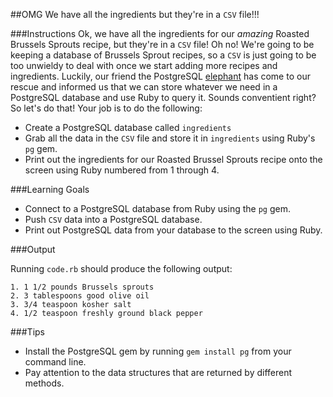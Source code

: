 ##OMG We have all the ingredients but they're in a `CSV` file!!!

###Instructions
Ok, we have all the ingredients for our *amazing* Roasted Brussels Sprouts recipe, but they're in a `CSV` file! Oh no! We're going to be keeping a database of Brussels Sprout recipes, so a `CSV` is just going to be too unwieldy to deal with once we start adding more recipes and ingredients. Luckily, our friend the PostgreSQL [elephant](http://postgresapp.com/) has come to our rescue and informed us that we can store whatever we need in a PostgreSQL database and use Ruby to query it. Sounds conventient right? So let's do that! Your job is to do the following:

* Create a PostgreSQL database called `ingredients`
* Grab all the data in the `CSV` file and store it in `ingredients` using Ruby's `pg` gem.
* Print out the ingredients for our Roasted Brussel Sprouts recipe onto the screen using Ruby numbered from 1 through 4.

###Learning Goals
* Connect to a PostgreSQL database from Ruby using the `pg` gem.
* Push `CSV` data into a PostgreSQL database.
* Print out PostgreSQL data from your database to the screen using Ruby.

###Output

Running `code.rb` should produce the following output:

```
1. 1 1/2 pounds Brussels sprouts
2. 3 tablespoons good olive oil
3. 3/4 teaspoon kosher salt
4. 1/2 teaspoon freshly ground black pepper
```
###Tips
* Install the PostgreSQL gem by running `gem install pg` from your command line.
* Pay attention to the data structures that are returned by different methods.
